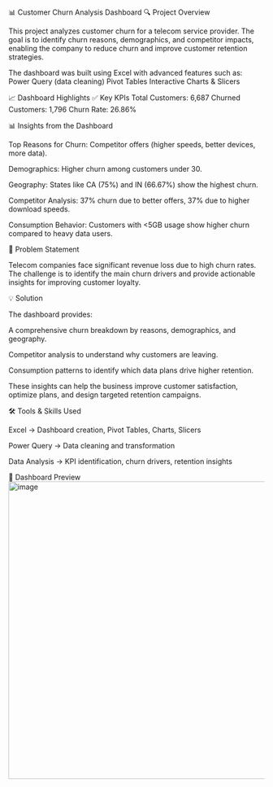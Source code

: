 📊 Customer Churn Analysis Dashboard
🔍 Project Overview

This project analyzes customer churn for a telecom service provider. The goal is to identify churn reasons, demographics, and competitor impacts, enabling the company to reduce churn and improve customer retention strategies.

The dashboard was built using Excel with advanced features such as:
Power Query (data cleaning)
Pivot Tables
Interactive Charts & Slicers

📈 Dashboard Highlights
✅ Key KPIs
Total Customers: 6,687
Churned Customers: 1,796
Churn Rate: 26.86%

📊 Insights from the Dashboard

Top Reasons for Churn: Competitor offers (higher speeds, better devices, more data).

Demographics: Higher churn among customers under 30.

Geography: States like CA (75%) and IN (66.67%) show the highest churn.

Competitor Analysis: 37% churn due to better offers, 37% due to higher download speeds.

Consumption Behavior: Customers with <5GB usage show higher churn compared to heavy data users.

🎯 Problem Statement

Telecom companies face significant revenue loss due to high churn rates. The challenge is to identify the main churn drivers and provide actionable insights for improving customer loyalty.

💡 Solution

The dashboard provides:

A comprehensive churn breakdown by reasons, demographics, and geography.

Competitor analysis to understand why customers are leaving.

Consumption patterns to identify which data plans drive higher retention.

These insights can help the business improve customer satisfaction, optimize plans, and design targeted retention campaigns.

🛠 Tools & Skills Used

Excel → Dashboard creation, Pivot Tables, Charts, Slicers

Power Query → Data cleaning and transformation

Data Analysis → KPI identification, churn drivers, retention insights

📸 Dashboard Preview
<img width="937" height="585" alt="image" src="https://github.com/user-attachments/assets/ade692f0-be0c-44bb-be91-8b3f8e2daea3" />

